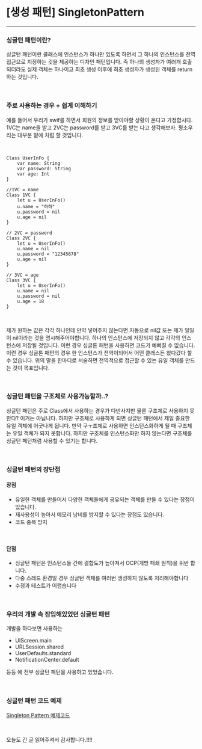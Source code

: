 # [생성 패턴] SingletonPattern
---

### 싱글턴 패턴이란?

싱글턴 패턴이란 클래스에 인스턴스가 하나만 있도록 하면서 그 하나의 인스턴스를 전역 접근으로 지정하는 것을 제공하는 디자인 패턴입니다.
즉 하나의 생성자가 여러개 호출되더라도 실제 객체는 하나이고 최초 생성 이후에 최초 생성자가 생성된 객체를 return하는 것입니다.

<br>

### 주로 사용하는 경우 + 쉽게 이해하기

예를 들어서 우리가 swif를 하면서 회원의 정보를 받아야할 상황이 온다고 가정합시다.
1VC는 name을 받고 2VC는 password를 받고 3VC를 받는 다고 생각해보자.
평소우리는 대부분 밑에 처럼 할 것입니다.

<br>

```
Class UserInFo {
    var name: String
    var password: String
    var age: Int
}

//1VC = name
Class 1VC {
    let u = UserInFo()
    u.name = "하하"
    u.password = nil
    u.age = nil
}

// 2VC = password
Class 2VC {
    let u = UserInFo()
    u.name = nil
    u.password = "12345678"
    u.age = nil
}

// 3VC = age
Class 3VC {
    let u = UserInFo()
    u.name = nil
    u.password = nil
    u.age = 18
}
```

<br>

제가 원하는 값은 각각 하나인데 만약 넣어주지 않는다면 자동으로 nil값 또는 제가 일일이 nil이라는 것을 명시해주어야합니다.
하나의 인스턴스에 저장되지 않고 각각의 인스턴스에 저장될 것입니다.
이런 경우 싱글톤 패턴을 사용하면 코드가 예뻐질 수 잆습니다.
이런 경우 싱글톤 패턴의 경우 한 인스턴스가 전역이되어서 어떤 클래스든 왔다갔다 할 수 있습니다.
위의 말을 한마디로 서술하면 전역적으로 접근할 수 있는 유일 객체를 만드는 것이 목표입니다.

<br>

### 싱글턴 패턴을 구조체로 사용가능할까..?

싱글턴 패턴은 주로 Class에서 사용하는 경우가 다반사지만 물론 구조체로 사용하지 못한다? 이거는 아닙니다.
하지만 구조체로 사용하게 되면 싱글턴 패턴에서 제일 중요한 유일 객체에 어긋나게 됩니다. 만약 구ㅜ조체로 사용하면 인스턴스화하게 될 때 구조체는 유일 객체가 되지 못합니다. 하지만 구조체를 인스턴스화만 하지 않는다면 구조체를 싱글턴 페턴처럼 사용할 수 있기는 합니다.

<br>

### 싱글턴 패턴의 장단점

#### 장점
-   유일한 객체를 만들어서 다양한 객체들에게 공유되는 객체를 만들 수 있다는 장점이 있습니다.
-   재사용성이 높아서 메모리 낭비를 방지할 수 있다는 장점도 있습니다.
-   코드 중복 방지

<br>

#### 단점
-   싱글턴 패턴은 인스턴스들 간에 결합도가 높아져서 OCP(개방 패쇄 원칙)을 위반 합니다.
-   다중 스레드 환경일 경우 싱글턴 객체를 여러번 생성하지 않도록 처리해야합니다
-   수정과 테스트가 어렵습니다

<br>

### 우리의 개발 속 잠입해있었던 싱글턴 패턴

개발을 하다보면 사용하는
-   UIScreen.main
-   URLSession.shared
-   UserDefaults.standard
-   NotificationCenter.default

등등 에 전부 싱글턴 패턴을 사용하고 있었습니다.

<br>

### 싱글턴 패턴 코드 예제

[Singleton Pattern 예제코드](https://github.com/jjunhaa0211/ADPattern-Swift/tree/main/GoF-SingletonPattern)

<br>

오늘도 긴 글 읽어주셔서 감사합니다.!!!!
